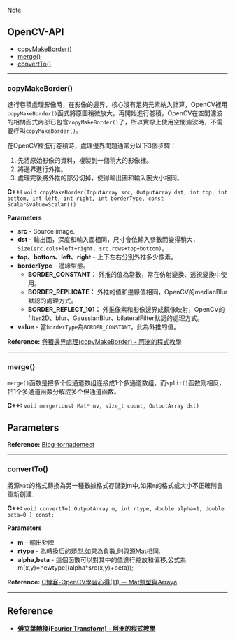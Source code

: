 Note

## OpenCV-API
* [copyMakeBorder()](#API_copyMakeBorder)
* [merge()](#API_merge)
* [convertTo()](#API_convertTo)



*************************************************
<a name="API_copyMakeBorder"></a>  
### copyMakeBorder()
進行卷積處理影像時，在影像的邊界，核心沒有足夠元素納入計算，OpenCV裡用`copyMakeBorder()`函式將原圖稍微放大，再開始進行卷積，OpenCV在空間濾波的相關函式內部已包含`copyMakeBorder()`了，所以實際上使用空間濾波時，不需要呼叫`copyMakeBorder()`。

在OpenCV裡進行卷積時，處理邊界問題通常分以下3個步驟：
1. 先將原始影像的資料，複製到一個稍大的影像裡。
2. 將邊界進行外推。
3. 處理完後將外推的部分切掉，使得輸出圖和輸入圖大小相同。

**C++:**
`void copyMakeBorder(InputArray src, OutputArray dst, int top, int bottom, int left, int right, int borderType, const Scalar&value=Scalar())`

**Parameters**
- **src** - Source image.
- **dst** - 輸出圖，深度和輸入圖相同，尺寸會依輸入參數而變得稍大，`Size(src.cols+left+right, src.rows+top+bottom)`。
- **top、bottom、left、right** - 上下左右分別外推多少像素。
- **borderType** - 邊緣型態。
    - **BORDER_CONSTANT：** 外推的值為常數，常在仿射變換、透視變換中使用。
    - **BORDER_REPLICATE：** 外推的值和邊緣值相同，OpenCV的medianBlur默認的處理方式。
    - **BORDER_REFLECT_101：** 外推像素和影像邊界成鏡像映射，OpenCV的 filter2D、blur、GaussianBlur、bilateralFilter默認的處理方式。
- **value** - 當`borderType`為`BORDER_CONSTANT`，此為外推的值。


**Reference:** 
[卷積邊界處理(copyMakeBorder) - 阿洲的程式教學](http://monkeycoding.com/?tag=copymakeborder)


*************************************************
<a name="API_merge"></a>  
### merge()
`merge()`函数是把多个但通道数组连接成1个多通道数组。而`split()`函数则相反，把1个多通道函数分解成多个但通道函数。

**C++:** `void merge(const Mat* mv, size_t count, OutputArray dst)`

**Parameters**
- 

**Reference:** 
[Blog-tornadomeet](http://www.cnblogs.com/tornadomeet/archive/2012/07/26/2610414.html)


*************************************************
<a name="API_convertTo"></a>  
### convertTo()
將源`Mat`的格式轉換為另一種數據格式存儲到m中,如果`m`的格式或大小不正確則會重新創建.

**C++:** `void convertTo( OutputArray m, int rtype, double alpha=1, double beta=0 ) const;`

**Parameters**
- **m** - 輸出矩陣
- **rtype** - 為轉換后的類型,如果為負數,則與源Mat相同.
- **alpha,beta** - 這個函數可以對其中的值進行縮放和偏移,公式為 m(x,y)=newtype((alpha*src(x,y)+beta));

**Reference:** 
[C博客-OpenCV學習心得(11) -- Mat類型與Arraya](http://blog.csdn.net/jianguo_cui/article/details/7387169)


*************************************************
## Reference
- [**傅立葉轉換(Fourier Transform) - 阿洲的程式教學**](http://monkeycoding.com/?p=864)
